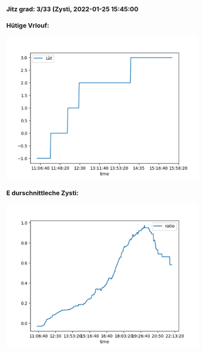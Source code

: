 ### Jitz grad: 3/33 (Zysti, 2022-01-25 15:45:00

### Hütige Vrlouf:
![Graph](Today.png)

### E durschnittleche Zysti:
![Graph](Zysti.png)